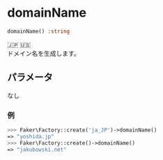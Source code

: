 # domainName
```php
domainName() :string
```
:jp: :us:  
ドメイン名を生成します。

## パラメータ
なし

### 例
```php
>>> Faker\Factory::create('ja_JP')->domainName()
=> "yoshida.jp"
>>> Faker\Factory::create()->domainName()
=> "jakubowski.net"
```
